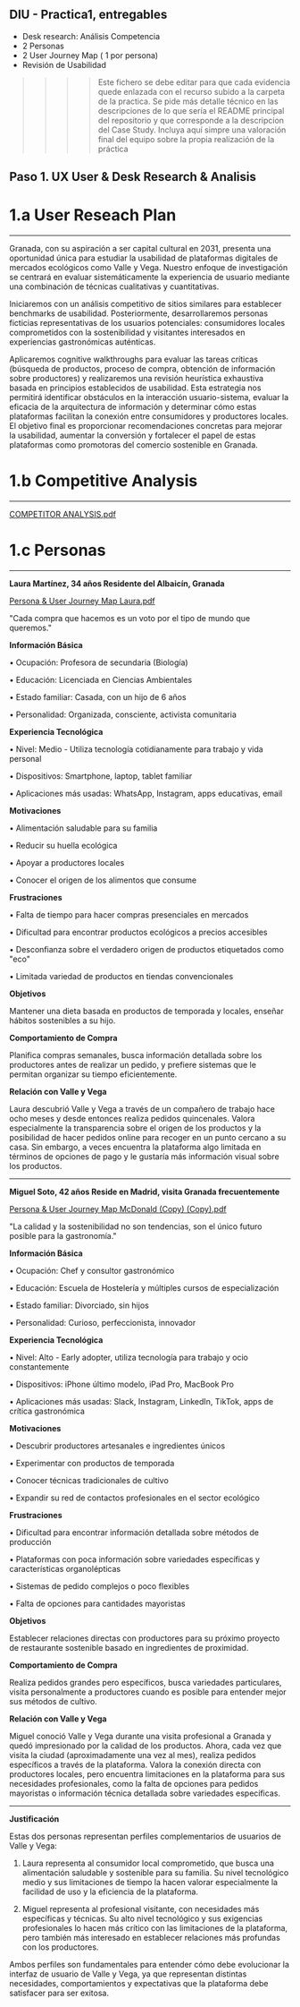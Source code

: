 ## DIU - Practica1, entregables


- Desk research: Análisis Competencia 
- 2 Personas 
- 2 User Journey Map  ( 1 por persona)
- Revisión de Usabilidad 


>>>> Este fichero se debe editar para que cada evidencia quede enlazada con el recurso subido a la carpeta de la practica. Se pide más detalle técnico en las descripciones de lo que sería el README principal del repositorio y que corresponde a la descripcion del Case Study.
>>>> Incluya aquí simpre una valoración final del equipo sobre la propia realización de la práctica

## Paso 1. UX User & Desk Research & Analisis

# 1.a User Reseach Plan
-------------------------------------------------------------------------
Granada, con su aspiración a ser capital cultural en 2031, presenta una oportunidad única para estudiar la usabilidad de plataformas digitales de mercados ecológicos como Valle y Vega. Nuestro enfoque de investigación se centrará en evaluar sistemáticamente la experiencia de usuario mediante una combinación de técnicas cualitativas y cuantitativas.

Iniciaremos con un análisis competitivo de sitios similares para establecer benchmarks de usabilidad. Posteriormente, desarrollaremos personas ficticias representativas de los usuarios potenciales: consumidores locales comprometidos con la sostenibilidad y visitantes interesados en experiencias gastronómicas auténticas.

Aplicaremos cognitive walkthroughs para evaluar las tareas críticas (búsqueda de productos, proceso de compra, obtención de información sobre productores) y realizaremos una revisión heurística exhaustiva basada en principios establecidos de usabilidad.
Esta estrategia nos permitirá identificar obstáculos en la interacción usuario-sistema, evaluar la eficacia de la arquitectura de información y determinar cómo estas plataformas facilitan la conexión entre consumidores y productores locales. El objetivo final es proporcionar recomendaciones concretas para mejorar la usabilidad, aumentar la conversión y fortalecer el papel de estas plataformas como promotoras del comercio sostenible en Granada.

# 1.b Competitive Analysis
-------------------------------------------------------------------------

[COMPETITOR ANALYSIS.pdf](https://github.com/user-attachments/files/19812524/COMPETITOR.ANALYSIS.pdf)

# 1.c Personas
-------------------------------------------------------------------------
**Laura Martínez, 34 años
Residente del Albaicín, Granada**

[Persona & User Journey Map Laura.pdf](https://github.com/user-attachments/files/19813127/Persona.User.Journey.Map.Laura.pdf)


"Cada compra que hacemos es un voto por el tipo de mundo que queremos."

**Información Básica**

•	Ocupación: Profesora de secundaria (Biología)

•	Educación: Licenciada en Ciencias Ambientales

•	Estado familiar: Casada, con un hijo de 6 años

•	Personalidad: Organizada, consciente, activista comunitaria

**Experiencia Tecnológica**

•	Nivel: Medio - Utiliza tecnología cotidianamente para trabajo y vida personal

•	Dispositivos: Smartphone, laptop, tablet familiar

•	Aplicaciones más usadas: WhatsApp, Instagram, apps educativas, email

**Motivaciones**

•	Alimentación saludable para su familia

•	Reducir su huella ecológica

•	Apoyar a productores locales

•	Conocer el origen de los alimentos que consume

**Frustraciones**

•	Falta de tiempo para hacer compras presenciales en mercados

•	Dificultad para encontrar productos ecológicos a precios accesibles

•	Desconfianza sobre el verdadero origen de productos etiquetados como "eco"

•	Limitada variedad de productos en tiendas convencionales

**Objetivos**

Mantener una dieta basada en productos de temporada y locales, enseñar hábitos sostenibles a su hijo.

**Comportamiento de Compra**

Planifica compras semanales, busca información detallada sobre los productores antes de realizar un pedido, y prefiere sistemas que le permitan organizar su tiempo eficientemente.

**Relación con Valle y Vega**

Laura descubrió Valle y Vega a través de un compañero de trabajo hace ocho meses y desde entonces realiza pedidos quincenales. Valora especialmente la transparencia sobre el origen de los productos y la posibilidad de hacer pedidos online para recoger en un punto cercano a su casa. Sin embargo, a veces encuentra la plataforma algo limitada en términos de opciones de pago y le gustaría más información visual sobre los productos.

------------------------------------------------------------------------------

 
**Miguel Soto, 42 años
Reside en Madrid, visita Granada frecuentemente**

[Persona & User Journey Map McDonald (Copy) (Copy).pdf](https://github.com/user-attachments/files/19813768/Persona.User.Journey.Map.McDonald.Copy.Copy.pdf)

"La calidad y la sostenibilidad no son tendencias, son el único futuro posible para la gastronomía."

**Información Básica**

•	Ocupación: Chef y consultor gastronómico

•	Educación: Escuela de Hostelería y múltiples cursos de especialización

•	Estado familiar: Divorciado, sin hijos

•	Personalidad: Curioso, perfeccionista, innovador

**Experiencia Tecnológica**

•	Nivel: Alto - Early adopter, utiliza tecnología para trabajo y ocio constantemente

•	Dispositivos: iPhone último modelo, iPad Pro, MacBook Pro

•	Aplicaciones más usadas: Slack, Instagram, LinkedIn, TikTok, apps de crítica gastronómica

**Motivaciones**

•	Descubrir productores artesanales e ingredientes únicos

•	Experimentar con productos de temporada

•	Conocer técnicas tradicionales de cultivo

•	Expandir su red de contactos profesionales en el sector ecológico

**Frustraciones**

•	Dificultad para encontrar información detallada sobre métodos de producción

•	Plataformas con poca información sobre variedades específicas y características organolépticas

•	Sistemas de pedido complejos o poco flexibles

•	Falta de opciones para cantidades mayoristas

**Objetivos**

Establecer relaciones directas con productores para su próximo proyecto de restaurante sostenible basado en ingredientes de proximidad.

**Comportamiento de Compra**

Realiza pedidos grandes pero específicos, busca variedades particulares, visita personalmente a productores cuando es posible para entender mejor sus métodos de cultivo.

**Relación con Valle y Vega**

Miguel conoció Valle y Vega durante una visita profesional a Granada y quedó impresionado por la calidad de los productos. Ahora, cada vez que visita la ciudad (aproximadamente una vez al mes), realiza pedidos específicos a través de la plataforma. Valora la conexión directa con productores locales, pero encuentra limitaciones en la plataforma para sus necesidades profesionales, como la falta de opciones para pedidos mayoristas o información técnica detallada sobre variedades específicas.

-------------------------------------------------------------------

**Justificación**

Estas dos personas representan perfiles complementarios de usuarios de Valle y Vega:

1.	Laura representa al consumidor local comprometido, que busca una alimentación saludable y sostenible para su familia. Su nivel tecnológico medio y sus limitaciones de tiempo la hacen valorar especialmente la facilidad de uso y la eficiencia de la plataforma.

2.	Miguel representa al profesional visitante, con necesidades más específicas y técnicas. Su alto nivel tecnológico y sus exigencias profesionales lo hacen más crítico con las limitaciones de la plataforma, pero también más interesado en establecer relaciones más profundas con los productores.
   
Ambos perfiles son fundamentales para entender cómo debe evolucionar la interfaz de usuario de Valle y Vega, ya que representan distintas necesidades, comportamientos y expectativas que la plataforma debe satisfacer para ser exitosa.

